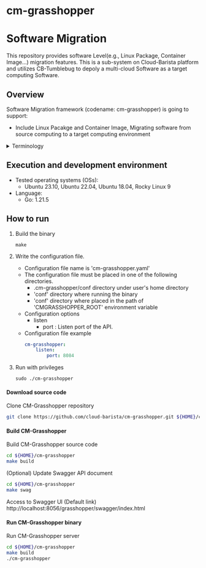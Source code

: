 # cm-grasshopper

# Software Migration
This repository provides software Level(e.g., Linux Package, Container Image...) migration features. This is a sub-system on Cloud-Barista platform and utilizes CB-Tumblebug to depoly a multi-cloud Software as a target computing Software.

## Overview

Software Migration framework (codename: cm-grasshopper) is going to support:

* Include Linux Pacakge and Container Image, Migrating software from source computing to a target computing environment


<details>
    <summary>Terminology</summary>

* Source Computing  
  The source computing, serving as the target for configuration and information collection, for the migration to multi-cloud
* Target Computing  
  The target computing is migration target as multi-cloud

</details>

## Execution and development environment
* Tested operating systems (OSs):
  * Ubuntu 23.10, Ubuntu 22.04, Ubuntu 18.04, Rocky Linux 9
* Language:
  * Go: 1.21.5

## How to run

1. Build the binary
     ```shell
     make
     ```

2. Write the configuration file.
    - Configuration file name is 'cm-grasshopper.yaml'
    - The configuration file must be placed in one of the following directories.
        - .cm-grasshopper/conf directory under user's home directory
        - 'conf' directory where running the binary
        - 'conf' directory where placed in the path of 'CMGRASSHOPPER_ROOT' environment variable
    - Configuration options
        - listen
            - port : Listen port of the API.
    - Configuration file example
      ```yaml
      cm-grasshopper:
          listen:
              port: 8084
      ```

3. Run with privileges
     ```shell
     sudo ./cm-grasshopper
     ```
#### Download source code

Clone CM-Grasshopper repository

```bash
git clone https://github.com/cloud-barista/cm-grasshopper.git ${HOME}/cm-grasshopper
```

#### Build CM-Grasshopper

Build CM-Grasshopper source code

```bash
cd ${HOME}/cm-grasshopper
make build
```

(Optional) Update Swagger API document
```bash
cd ${HOME}/cm-grasshopper
make swag
```

Access to Swagger UI
(Default link) http://localhost:8056/grasshopper/swagger/index.html

#### Run CM-Grasshopper binary

Run CM-Grasshopper server

```bash
cd ${HOME}/cm-grasshopper
make build
./cm-grasshopper
```